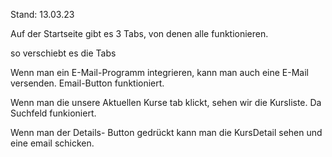 Stand: 13.03.23

Auf der Startseite gibt es 3 Tabs, von denen alle funktionieren.

so verschiebt es die Tabs

Wenn man ein E-Mail-Programm integrieren, kann man auch eine E-Mail versenden. Email-Button funktioniert.

Wenn man die unsere Aktuellen Kurse tab klickt, sehen wir die Kursliste. Da Suchfeld funkioniert. 

Wenn man der Details- Button gedrückt kann man die KursDetail sehen und eine email schicken. 


